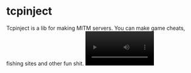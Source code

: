 # tcpinject
Tcpinject is a lib for making MITM servers. You can make game cheats, fishing sites and other fun shit.
<video src='[your URL here](https://github.com/encoder000/tcpinject/raw/main/test.mp4)https://github.com/encoder000/tcpinject/raw/main/test.mp4)' width=180/>
